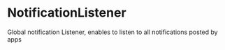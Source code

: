 # NotificationListener
Global notification Listener, enables to listen to all notifications posted by apps

